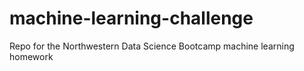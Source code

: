 # machine-learning-challenge
Repo for the Northwestern Data Science Bootcamp machine learning homework
